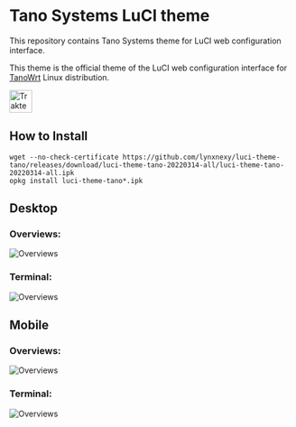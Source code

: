 #  Tano Systems LuCI theme
This repository contains Tano Systems theme for LuCI web configuration interface.

This theme is the official theme of the LuCI web configuration interface for [TanoWrt](https://github.com/tano-systems/meta-tano-openwrt) Linux distribution.

[<img src="https://cdn.trakteer.id/images/embed/trbtn-red-2.png" height="40" style="border:0px;height:40px;" alt="Trakteer Saya">](https://trakteer.id/lynxnexy/tip)

## How to Install

```
wget --no-check-certificate https://github.com/lynxnexy/luci-theme-tano/releases/download/luci-theme-tano-20220314-all/luci-theme-tano-20220314-all.ipk
opkg install luci-theme-tano*.ipk
```

## Desktop

### Overviews:

![Overviews](https://i.ibb.co/tCRNrzh/Screenshot-2022-03-15-20-31-19.png)

### Terminal:

![Overviews](https://i.ibb.co/Tv3XYWB/Screenshot-2022-03-15-20-40-18.png)


## Mobile

### Overviews:

![Overviews](https://i.ibb.co/CMDv0tP/Screen-Shot-2022-03-15-at-20-42-09.png)

### Terminal:

![Overviews](https://i.ibb.co/c8MwVbs/Screen-Shot-2022-03-15-at-20-43-19.png)
